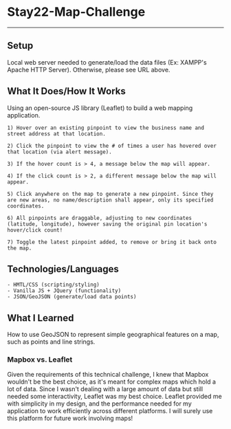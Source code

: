 # Stay22-Map-Challenge

---

## Setup

Local web server needed to generate/load the data files (Ex: XAMPP's Apache HTTP Server). Otherwise, please see URL above.  

## What It Does/How It Works

Using an open-source JS library (Leaflet) to build a web mapping application.
```
1) Hover over an existing pinpoint to view the business name and street address at that location. 

2) Click the pinpoint to view the # of times a user has hovered over that location (via alert message).

3) If the hover count is > 4, a message below the map will appear. 

4) If the click count is > 2, a different message below the map will appear.

5) Click anywhere on the map to generate a new pinpoint. Since they are new areas, no name/description shall appear, only its specified coordinates.

6) All pinpoints are draggable, adjusting to new coordinates (latitude, longitude), however saving the original pin location's hover/click count!

7) Toggle the latest pinpoint added, to remove or bring it back onto the map. 

```
## Technologies/Languages
```
- HMTL/CSS (scripting/styling)
- Vanilla JS + JQuery (functionality)
- JSON/GeoJSON (generate/load data points)
```
## What I Learned 
How to use GeoJSON to represent simple geographical features on a map, such as points and line strings.

### Mapbox vs. Leaflet
        
Given the requirements of this technical challenge, I knew that Mapbox wouldn't be the best choice, as it's meant for complex maps which hold a lot of data. Since I wasn't dealing with a large amount of data but still needed some interactivity, Leaflet was my best choice. Leaflet provided me with simplicity in my design, and the performance needed for my application to work efficiently across different platforms. I will surely use this platform for future work involving maps!

        
